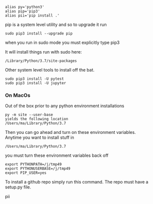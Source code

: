 
```
alias py='python3'
alias pip='pip3'
alias pii='pip install .'
```

pip is a system level utility and so to upgrade it run
```
sudo pip3 install --upgrade pip
```
when you run in sudo mode you must explicitly type pip3

It will install things run with sudo here:
```
/Library/Python/3.7/site-packages
```

Other system level tools to install off the bat.

```
sudo pip3 install -U pytest
sudo pip3 install -U jupyter
```

### On MacOs

Out of the box prior to any python environment installations

```
py -m site --user-base
yields the following location
/Users/ma/Library/Python/3.7
```

Then you can go ahead and turn on these environment variables.    
Anytime you want to install stuff in
```
/Users/ma/Library/Python/3.7
```
you must turn these environment variables back off

```
export PYTHONPATH=/j/tmp49
export PYTHONUSERBASE=/j/tmp49
export PIP_USER=yes
```

To install a github repo simply run this command. The repo must have a setup.py file.

pii

